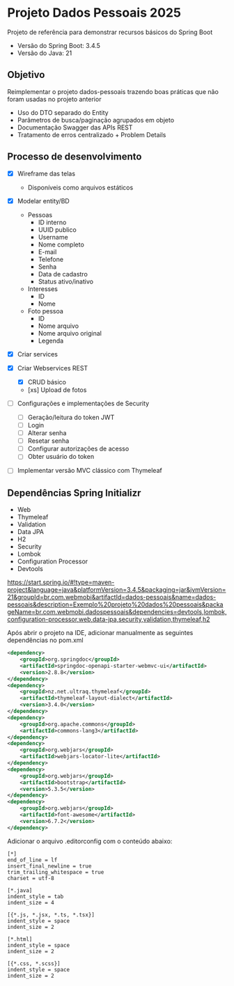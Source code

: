 # Projeto Dados Pessoais 2025

Projeto de referência para demonstrar recursos básicos do Spring Boot

* Versão do Spring Boot: 3.4.5
* Versão do Java: 21

## Objetivo

Reimplementar o projeto dados-pessoais trazendo boas práticas que não foram usadas no projeto anterior

* Uso do DTO separado do Entity
* Parâmetros de busca/paginação agrupados em objeto
* Documentação Swagger das APIs REST
* Tratamento de erros centralizado + Problem Details

## Processo de desenvolvimento

- [x] Wireframe das telas
    * Disponíveis como arquivos estáticos
- [x] Modelar entity/BD
    - Pessoas
        - ID interno
        - UUID publico
        - Username
        - Nome completo
        - E-mail
        - Telefone
        - Senha
        - Data de cadastro
        - Status ativo/inativo
    - Interesses
        - ID
        - Nome
    - Foto pessoa
        - ID
        - Nome arquivo
        - Nome arquivo original
        - Legenda
- [x] Criar services
- [x] Criar Webservices REST
    - [x] CRUD básico
    - [xs] Upload de fotos
- [ ] Configurações e implementações de Security
    - [ ] Geração/leitura do token JWT
    - [ ] Login
    - [ ] Alterar senha
    - [ ] Resetar senha
    - [ ] Configurar autorizações de acesso
    - [ ] Obter usuário do token
- [ ] Implementar versão MVC clássico com Thymeleaf


## Dependências Spring Initializr

* Web
* Thymeleaf
* Validation
* Data JPA
* H2
* Security
* Lombok
* Configuration Processor
* Devtools

https://start.spring.io/#!type=maven-project&language=java&platformVersion=3.4.5&packaging=jar&jvmVersion=21&groupId=br.com.webmobi&artifactId=dados-pessoais&name=dados-pessoais&description=Exemplo%20projeto%20dados%20pessoais&packageName=br.com.webmobi.dadospessoais&dependencies=devtools,lombok,configuration-processor,web,data-jpa,security,validation,thymeleaf,h2

Após abrir o projeto na IDE, adicionar manualmente as seguintes dependências no pom.xml

```xml
<dependency>
    <groupId>org.springdoc</groupId>
    <artifactId>springdoc-openapi-starter-webmvc-ui</artifactId>
    <version>2.8.8</version>
</dependency>
<dependency>
    <groupId>nz.net.ultraq.thymeleaf</groupId>
    <artifactId>thymeleaf-layout-dialect</artifactId>
    <version>3.4.0</version>
</dependency>
<dependency>
    <groupId>org.apache.commons</groupId>
    <artifactId>commons-lang3</artifactId>
</dependency>
<dependency>
    <groupId>org.webjars</groupId>
    <artifactId>webjars-locator-lite</artifactId>
</dependency>
<dependency>
    <groupId>org.webjars</groupId>
    <artifactId>bootstrap</artifactId>
    <version>5.3.5</version>
</dependency>
<dependency>
    <groupId>org.webjars</groupId>
    <artifactId>font-awesome</artifactId>
    <version>6.7.2</version>
</dependency>
```

Adicionar o arquivo .editorconfig com o conteúdo abaixo:
```
[*]
end_of_line = lf
insert_final_newline = true
trim_trailing_whitespace = true
charset = utf-8

[*.java]
indent_style = tab
indent_size = 4

[{*.js, *.jsx, *.ts, *.tsx}]
indent_style = space
indent_size = 2

[*.html]
indent_style = space
indent_size = 2

[{*.css, *.scss}]
indent_style = space
indent_size = 2
```
